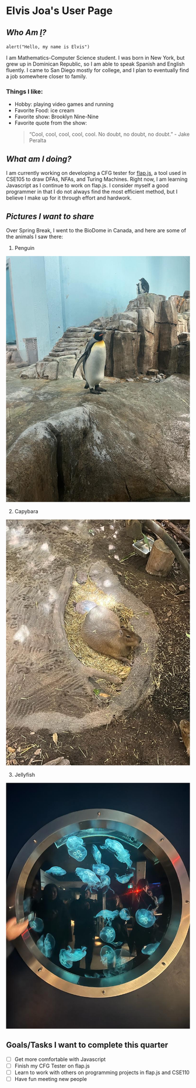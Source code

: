 # **Elvis Joa's User Page**
## *Who Am [I](Me.jpg)?*
`alert("Hello, my name is Elvis")`

I am Mathematics-Computer Science student. I was born in New York, but grew up in Dominican Republic, so I am able to speak Spanish and English fluently. I came to San Diego mostly for college, and I plan to eventually find a job somewhere closer to family.
### Things I like:
* Hobby: playing video games and running
* Favorite Food: ice cream
* Favorite show: Brooklyn Nine-Nine
* Favorite quote from the show: 
   >“Cool, cool, cool, cool, cool. No doubt, no doubt, no doubt.” - Jake Peralta

## *What am I doing?*
 I am currently working on developing a CFG tester for [flap.js](https://flapjs.web.app/#), a tool used in CSE105 to draw DFAs, NFAs, and Turing Machines. Right now, I am learning Javascript as I continue to work on flap.js. I consider myself a good programmer in that I do not always find the most efficient method, but I believe I make up for it through effort and hardwork.

 ## *Pictures I want to share*
 Over Spring Break, I went to the BioDome in Canada, and here are some of the animals I saw there:
1. Penguin

![P](Penguin.jpg)

2. Capybara

![C](Capybara.jpg)

3. Jellyfish

![J](Jellyfish.jpg)


## **Goals/Tasks I want to complete this quarter**
- [ ] Get more comfortable with Javascript
- [ ] Finish my CFG Tester on flap.js
- [ ] Learn to work with others on programming projects in flap.js and CSE110
- [ ] Have fun meeting new people
